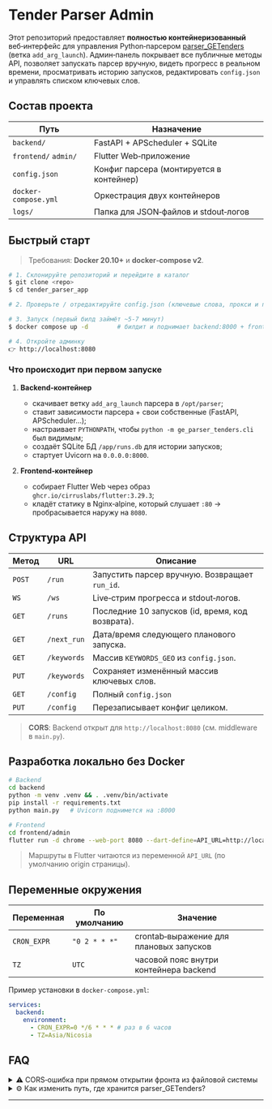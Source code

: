 # Tender Parser Admin

Этот репозиторий предоставляет **полностью контейнеризованный** веб‑интерфейс для управления Python‑парсером [parser_GETenders](https://github.com/goodven152/parser_GETenders) (ветка `add_arg_launch`).
Админ‑панель покрывает все публичные методы API, позволяет запускать парсер вручную, видеть прогресс в реальном времени, просматривать историю запусков, редактировать `config.json` и управлять списком ключевых слов.

## Состав проекта

| Путь                 | Назначение                               |
| -------------------- | ---------------------------------------- |
| `backend/`           | FastAPI + APScheduler + SQLite           |
| `frontend/` `admin/` | Flutter Web‑приложение                   |
| `config.json`        | Конфиг парсера (монтируется в контейнер) |
| `docker-compose.yml` | Оркестрация двух контейнеров             |
| `logs/`              | Папка для JSON‑файлов и stdout‑логов     |

## Быстрый старт

> Требования: **Docker 20.10+** и **docker‑compose v2**.

```bash
# 1. Склонируйте репозиторий и перейдите в каталог
$ git clone <repo>
$ cd tender_parser_app

# 2. Проверьте / отредактируйте config.json (ключевые слова, прокси и пр.)

# 3. Запуск (первый билд займёт ~5‑7 минут)
$ docker compose up -d        # билдит и поднимает backend:8000 + frontend:8080

# 4. Откройте админку
👉 http://localhost:8080
```

### Что происходит при первом запуске

1. **Backend‑контейнер**

   - скачивает ветку `add_arg_launch` парсера в `/opt/parser`;
   - ставит зависимости парсера + свои собственные (FastAPI, APScheduler…);
   - настраивает `PYTHONPATH`, чтобы `python -m ge_parser_tenders.cli` был видимым;
   - создаёт SQLite БД `/app/runs.db` для истории запусков;
   - стартует Uvicorn на `0.0.0.0:8000`.

2. **Frontend‑контейнер**

   - собирает Flutter Web через образ `ghcr.io/cirruslabs/flutter:3.29.3`;
   - кладёт статику в Nginx‑alpine, который слушает `:80` → пробрасывается наружу на `8080`.

## Структура API

| Метод  | URL         | Описание                                         |
| ------ | ----------- | ------------------------------------------------ |
| `POST` | `/run`      | Запустить парсер вручную. Возвращает `run_id`.   |
| `WS`   | `/ws`       | Live‑стрим прогресса и stdout‑логов.             |
| `GET`  | `/runs`     | Последние 10 запусков (id, время, код возврата). |
| `GET`  | `/next_run` | Дата/время следующего планового запуска.         |
| `GET`  | `/keywords` | Массив `KEYWORDS_GEO` из `config.json`.          |
| `PUT`  | `/keywords` | Сохраняет изменённый массив ключевых слов.       |
| `GET`  | `/config`   | Полный `config.json`                             |
| `PUT`  | `/config`   | Перезаписывает конфиг целиком.                   |

> **CORS**: Backend открыт для `http://localhost:8080` (см. middleware в `main.py`).

## Разработка локально без Docker

```bash
# Backend
cd backend
python -m venv .venv && . .venv/bin/activate
pip install -r requirements.txt
python main.py   # Uvicorn поднимется на :8000

# Frontend
cd frontend/admin
flutter run -d chrome --web-port 8080 --dart-define=API_URL=http://localhost:8000
```

> Маршруты в Flutter читаются из переменной `API_URL` (по умолчанию origin страницы).

## Переменные окружения

| Переменная  | По умолчанию  | Значение                                |
| ----------- | ------------- | --------------------------------------- |
| `CRON_EXPR` | `"0 2 * * *"` | crontab‑выражение для плановых запусков |
| `TZ`        | `UTC`         | часовой пояс внутри контейнера backend  |

Пример установки в `docker-compose.yml`:

```yaml
services:
  backend:
    environment:
      - CRON_EXPR=0 */6 * * * # раз в 6 часов
      - TZ=Asia/Nicosia
```

## FAQ

<details>
<summary>⚠️  CORS‑ошибка при прямом открытии фронта из файловой системы</summary>
Браузеру нужны одинаковые origin’ы. Запустите фронт через Docker/nginx (`localhost:8080`) **или** включите веб‑сервер с тем же доменом/портом.
</details>

<details>
<summary>⚙️  Как изменить путь, где хранится parser_GETenders?</summary>
Правьте `backend/Dockerfile`:
```dockerfile
RUN git clone … /opt/parser   # ← сюда
ENV PYTHONPATH="/opt/parser:${PYTHONPATH}"
```
И пересоберите backend.
</details>

---
